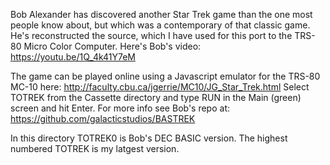 Bob Alexander has discovered another Star Trek game than the one most people know about, but which was a contemporary of that classic game.  He's reconstructed the source, which I have used for this port to the TRS-80 Micro Color Computer.
Here's Bob's video: https://youtu.be/1Q_4k41Y7eM

The game can be played online using a Javascript emulator for the TRS-80 MC-10 here:
http://faculty.cbu.ca/jgerrie/MC10/JG_Star_Trek.html
Select TOTREK from the Cassette directory and type RUN in the Main (green) screen and hit Enter.
For more info see Bob's repo at: https://github.com/galacticstudios/BASTREK

In this directory TOTREK0 is Bob's DEC BASIC version.  The highest numbered TOTREK is my latgest version.
